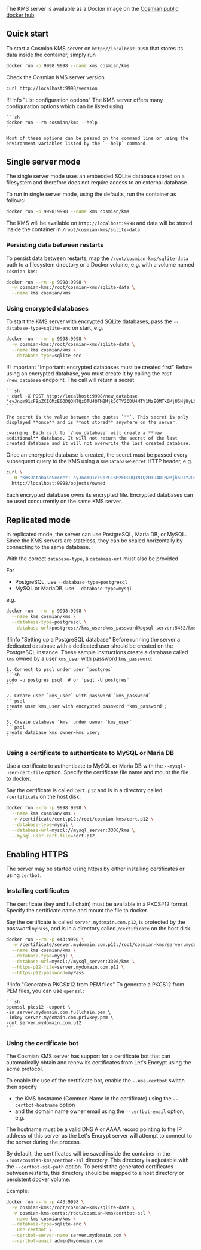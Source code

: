 The KMS server is available as a Docker image on the [Cosmian public docker hub](https://hub.docker.com/r/cosmian/kms).

## Quick start

To start a Cosmian KMS server on `http://localhost:9998` that stores its data inside the container, simply run

```sh
docker run -p 9998:9998 --name kms cosmian/kms
```

Check the Cosmian KMS server version

```sh
curl http://localhost:9998/version
```

!!! info "List configuration options"
    The KMS server offers many configuration options which can be listed using

    ```sh
    docker run --rm cosmian/kms --help
    ```

    Most of these options can be passed on the command line or using the environment variables listed by the `--help` command.

## Single server mode

The single server mode uses an embedded SQLite database stored on a filesystem and therefore does not require access to an external database.

To run in single server mode, using the defaults, run the container as follows:

```sh
docker run -p 9998:9998 --name kms cosmian/kms
```

The KMS will be available on `http://localhost:9998` and data will be stored inside the container in `/root/cosmian-kms/sqlite-data`.

### Persisting data between restarts

To persist data between restarts, map the `/root/cosmian-kms/sqlite-data` path to a filesystem directory or a Docker volume, e.g. with a volume named `cosmian-kms`:

```sh
docker run --rm -p 9998:9998 \
  -v cosmian-kms:/root/cosmian-kms/sqlite-data \
  --name kms cosmian/kms
```

### Using encrypted databases

To start the KMS server with encrypted SQLite databases, pass the `--database-type=sqlite-enc` on start, e.g.

```sh
docker run --rm -p 9998:9998 \
  -v cosmian-kms:/root/cosmian-kms/sqlite-data \
  --name kms cosmian/kms \
  --database-type=sqlite-enc
```

!!! important "Important: encrypted databases must be created first"
    Before using an encrypted database, you must create it by calling the `POST /new_database` endpoint. The call will return a secret

    ```sh
    ➜ curl -X POST http://localhost:9998/new_database
    "eyJncm91cF9pZCI6MzE0ODQ3NTQzOTU4OTM2Mjk5OTY2ODU4MTY1NzE0MTk0MjU5NjUyLCJrZXkiOiIzZDAyNzg3YjUyZGY5OTYzNGNkOTVmM2QxODEyNDk4YTRiZWU1Nzc1NmM5NDI0NjdhZDI5ZTYxZjFmMmM0OWViIn0="%
    ```

    The secret is the value between the quotes `""`. This secret is only displayed **once** and is **not stored** anywhere on the server.

    :warning: Each call to `/new_database` will create a **new additional** database. It will not return the secret of the last created database and it will not overwrite the last created database.

Once an encrypted database is created, the secret must be passed every subsequent query to the KMS using a `KmsDatabaseSecret` HTTP header, e.g.

```sh
curl \
  -H "KmsDatabaseSecret: eyJncm91cF9pZCI6MzE0ODQ3NTQzOTU4OTM2Mjk5OTY2ODU4MTY1NzE0MTk0MjU5NjUyLCJrZXkiOiIzZDAyNzg3YjUyZGY5OTYzNGNkOTVmM2QxODEyNDk4YTRiZWU1Nzc1NmM5NDI0NjdhZDI5ZTYxZjFmMmM0OWViIn0=" \
  http://localhost:9998/objects/owned
```

Each encrypted database owns its encrypted file. Encrypted databases can be used concurrently on the same KMS server.

## Replicated mode

In replicated mode, the server can use PostgreSQL, Maria DB, or MySQL. Since the KMS servers are stateless, they can be scaled horizontally by connecting to the same database.

With the correct `database-type`, a `database-url` must also be provided

For

- PostgreSQL, use `--database-type=postgresql`
- MySQL or MariaDB, use `--database-type=mysql`

e.g.

```sh
docker run --rm -p 9998:9998 \
  --name kms cosmian/kms \
  --database-type=postgresql \
  --database-url=postgres://kms_user:kms_password@pgsql-server:5432/kms

```

!!!info "Setting up a PostgreSQL database"
    Before running the server a dedicated database with a dedicated user should be created on the PostgreSQL instance. These sample instructions create a database called `kms` owned by a user `kms_user` with password `kms_password`:

    1. Connect to psql under user `postgres`
    ```sh
    sudo -u postgres psql  # or `psql -U postgres`
    ```

    2. Create user `kms_user` with password `kms_password`
    ```psql
    create user kms_user with encrypted password 'kms_password';
    ```

    3. Create database `kms` under owner `kms_user`
    ```psql
    create database kms owner=kms_user;
    ```

### Using a certificate to authenticate to MySQL or Maria DB

Use a certificate to authenticate to MySQL or Maria DB with the `--mysql-user-cert-file` option. Specify the certificate file name and mount the file to docker.

Say the certificate is called `cert.p12` and is in a directory called `/certificate` on the host disk.

```sh
docker run --rm -p 9998:9998 \
  --name kms cosmian/kms \
  -v /certificate/cert.p12:/root/cosmian-kms/cert.p12 \
  --database-type=mysql \
  --database-url=mysql://mysql_server:3306/kms \
  --mysql-user-cert-file=cert.p12
```

## Enabling HTTPS

The server may be started using http/s by either installing certificates or using `certbot`.

### Installing certificates

The certificate (key and full chain) must be available in a PKCS#12 format.
Specify the certificate name and mount the file to docker.

Say the certificate is called `server.mydomain.com.p12`, is protected by the password `myPass`, and is in a directory called `/certificate` on the host disk.

```sh
docker run --rm -p 443:9998 \
  -v /certificate/server.mydomain.com.p12:/root/cosmian-kms/server.mydomain.com.p12 \
  --name kms cosmian/kms \
  --database-type=mysql \
  --database-url=mysql://mysql_server:3306/kms \
  --https-p12-file=server.mydomain.com.p12 \
  --https-p12-password=myPass
```

!!!info "Generate a PKCS#12 from PEM files"
    To generate a PKCS12 from PEM files, you can use `openssl`:

    ```sh
    openssl pkcs12 -export \
    -in server.mydomain.com.fullchain.pem \
    -inkey server.mydomain.com.privkey.pem \
    -out server.mydomain.com.p12
    ```

### Using the certificate bot

The Cosmian KMS server has support for a certificate bot that can automatically obtain and renew its certificates from Let's Encrypt using the acme protocol.

To enable the use of the certificate bot, enable the `--use-certbot` switch then specify

- the KMS hostname (Common Name in the certificate) using the `--certbot-hostname` option
- and the domain name owner email using the `--certbot-email` option, e.g.

The hostname must be a valid DNS A or AAAA record pointing to the IP address of this server as the Let's Encrypt server will attempt to connect to the server during the process.

By default, the certificates will be saved inside the container in the `/root/cosmian-kms/certbot-ssl` directory. This directory is adjustable with the `--certbot-ssl-path` option. To persist the generated certificates between restarts, this directory should be mapped to a host directory or persistent docker volume.

Example:

```sh
docker run --rm -p 443:9998 \
  -v cosmian-kms:/root/cosmian-kms/sqlite-data \
  -v cosmian-kms-certs:/root/cosmian-kms/certbot-ssl \
  --name kms cosmian/kms \
  --database-type=sqlite-enc \
  --use-certbot \
  --certbot-server-name server.mydomain.com \
  --certbot-email admin@mydomain.com
```

<!--

#### Note

On Linux, if PostgreSQL is running on the Docker host, the network should be mapped to the `host`.

## KMS CLI

The `cosmian/kms` Docker image also contains the KMS client `cosmian_kms_cli`. This client simplifies the communications with the server as described in the CLI documentation.

The KMS CLI can be used as follows:

```bash
docker run --network=host -it --entrypoint /bin/cosmian_kms_cli -v $PWD/conf:/conf -e KMS_CLI_CONF=/conf/kms.json cosmian/kms:latest cc init --policy /conf/policy.bin
```

where `$PWD/conf` is a folder containing the following files:

- kms.json
- policy.bin: The JSON file refers to [CoverCrypt](https://github.com/Cosmian/cover_crypt) which is a Cosmian encryption scheme which allows creating ciphertexts for a set of attributes and issuing user keys with access policies over these attributes.

As example:

kms.json:

```json
{ "kms_server_url": "http://127.0.0.1:9998", "kms_access_token": "" }
```

policy.bin:

```json
{
  "policy":
    {
      "level":
        {
          "hierarchical": true,
          "attributes": ["confidential", "secret", "top-secret"],
        },
      "department":
        {
          "hierarchical": false,
          "attributes": ["finance", "marketing", "operations"],
        },
    },
  "max-rotations": 100,
}
``` -->
